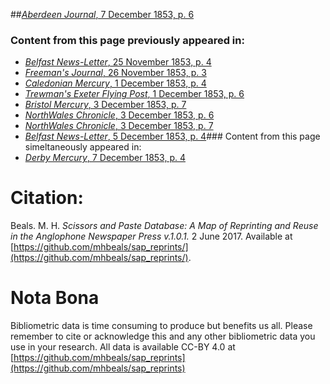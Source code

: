 ##[*Aberdeen Journal*, 7 December 1853, p. 6](https://mhbeals.github.io/sap_html/Aberdeen-Journal/Aberdeen-Journal-7-December-1853-p-6)

### Content from this page previously appeared in:
+ [*Belfast News-Letter*, 25 November 1853, p. 4](https://mhbeals.github.io/sap_html/Belfast-News-Letter/Belfast-News-Letter-25-November-1853-p-4)
+ [*Freeman's Journal*, 26 November 1853, p. 3](https://mhbeals.github.io/sap_html/Freeman's-Journal/Freeman's-Journal-26-November-1853-p-3)
+ [*Caledonian Mercury*, 1 December 1853, p. 4](https://mhbeals.github.io/sap_html/Caledonian-Mercury/Caledonian-Mercury-1-December-1853-p-4)
+ [*Trewman's Exeter Flying Post*, 1 December 1853, p. 6](https://mhbeals.github.io/sap_html/Trewman's-Exeter-Flying-Post/Trewman's-Exeter-Flying-Post-1-December-1853-p-6)
+ [*Bristol Mercury*, 3 December 1853, p. 7](https://mhbeals.github.io/sap_html/Bristol-Mercury/Bristol-Mercury-3-December-1853-p-7)
+ [*NorthWales Chronicle*, 3 December 1853, p. 6](https://mhbeals.github.io/sap_html/NorthWales-Chronicle/NorthWales-Chronicle-3-December-1853-p-6)
+ [*NorthWales Chronicle*, 3 December 1853, p. 7](https://mhbeals.github.io/sap_html/NorthWales-Chronicle/NorthWales-Chronicle-3-December-1853-p-7)
+ [*Belfast News-Letter*, 5 December 1853, p. 4](https://mhbeals.github.io/sap_html/Belfast-News-Letter/Belfast-News-Letter-5-December-1853-p-4)### Content from this page simeltaneously appeared in:
+ [*Derby Mercury*, 7 December 1853, p. 4](https://mhbeals.github.io/sap_html/Derby-Mercury/Derby-Mercury-7-December-1853-p-4)
                    
# Citation: 

Beals. M. H. *Scissors and Paste Database: A Map of Reprinting and Reuse in the Anglophone Newspaper Press v.1.0.1.* 2 June 2017. Available at [https://github.com/mhbeals/sap_reprints/](https://github.com/mhbeals/sap_reprints/). 
                    
# Nota Bona

Bibliometric data is time consuming to produce but benefits us all. Please remember to cite or acknowledge this and any other bibliometric data you use in your research. All data is available CC-BY 4.0 at [https://github.com/mhbeals/sap_reprints](https://github.com/mhbeals/sap_reprints)